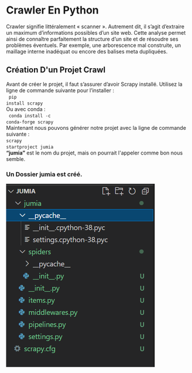 # Crawler En Python
Crawler signifie littéralement « scanner ». Autrement dit, il s’agit d’extraire un maximum d’informations possibles d’un site web. Cette analyse permet ainsi de connaître parfaitement la structure d’un site et de résoudre ses problèmes éventuels. Par exemple, une arborescence mal construite, un maillage interne inadéquat ou encore des balises meta dupliquées.

## Création D'un Projet Crawl 
Avant de créer le projet, il faut s’assurer d’avoir Scrapy installé. Utilisez la ligne de commande suivante pour l’installer :<br>
<code>
pip install scrapy
</code><br>Ou avec conda :<br>
<code>
conda install -c conda-forge scrapy
</code><br>
Maintenant nous pouvons générer notre projet avec la ligne de commande suivante :<br>
<code>scrapy startproject jumia</code><br>
**“jumia”** est le nom du projet, mais on pourrait l'appeler comme bon nous semble.

### Un Dossier jumia est créé.
![arborescence](images/arborescence.png)